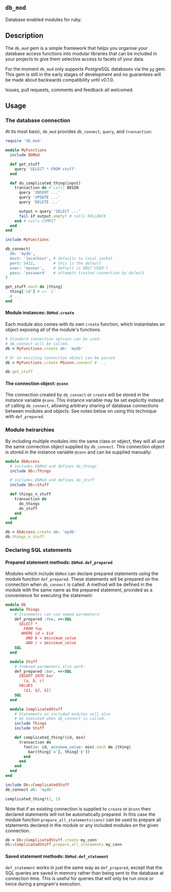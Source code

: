 ## `db_mod`

Database enabled modules for ruby.

## Description

The `db_mod` gem is a simple framework that helps you organise your
database access functions into modular libraries that can be included
in your projects to give them selective access to facets of your data.

For the moment `db_mod` only supports PostgreSQL databases via the
`pg` gem. This gem is still in the early stages of development and no
guarantees will be made about backwards compatibility until v0.1.0.

Issues, pull requests, comments and feedback all welcomed.

## Usage

### The database connection

At its most basic, `db_mod` provides `db_connect`, `query`, and
`transaction`:

```ruby
require 'db_mod'

module MyFunctions
  include DbMod

  def get_stuff
    query 'SELECT * FROM stuff'
  end

  def do_complicated_thing(input)
    transaction do # calls BEGIN
      query 'INSERT ...'
      query 'UPDATE ...'
      query 'DELETE ...'

      output = query 'SELECT ...'
      fail if output.empty? # calls ROLLBACK
    end # calls COMMIT
  end
end

include MyFunctions

db_connect(
  db: 'mydb',
  host: 'localhost', # defaults to local socket
  port: 5432,        # this is the default
  user: 'myuser',    # default is ENV['USER']
  pass: 'password'   # attempts trusted connection by default
)

get_stuff.each do |thing|
  thing['id'] # => '1'
  # ...
end
```

#### Module instances: `DbMod.create`

Each module also comes with its own `create` function,
which instantiates an object exposing all of the module's functions.

```ruby
# Standard connection options can be used.
# db_connect will be called.
db = MyFunctions.create db: 'mydb'

# Or an existing connection object can be passed
db = MyFunctions.create PGconn.connect # ...

db.get_stuff
```

#### The connection object: `@conn`

The connection created by `db_connect` or `create` will be stored
in the instance variable `@conn`. This instance variable may be
set explicitly instead of calling `db_connect`, allowing arbitrary
sharing of database connections between modules and objects.
See notes below on using this technique with `def_prepared`.

### Module heirarchies

By including multiple modules into the same class or object, they
will all use the same connection object supplied by `db_connect`.
This connection object is stored in the instance variable `@conn`
and can be supplied manually:

```ruby
module DbAccess
  # includes DbMod and defines do_things
  include Db::Things

  # includes DbMod and defines do_stuff
  include Db::Stuff

  def things_n_stuff
    transaction do
      do_things
      do_stuff
    end
  end
end

db = DbAccess.create db: 'mydb'
db.things_n_stuff
```

### Declaring SQL statements

#### Prepared statement methods: `DbMod.def_prepared`

Modules which include `DbMod` can declare prepared statements
using the module function `def_prepared`. These statements will
be prepared on the connection when `db_connect` is called.
A method will be defined in the module with the same name as
the prepared statement, provided as a convenience for executing
the statement:

```ruby
module Db
  module Things
    # Statements can use named parameters:
    def_prepared :foo, <<-SQL
      SELECT *
        FROM foo
       WHERE id = $id
         AND b > $minimum_value
         AND c > $minimum_value
    SQL
  end

  module Stuff
    # Indexed parameters also work:
    def_prepared :bar, <<-SQL
      INSERT INTO bar
        (a, b, c)
      VALUES
        ($1, $2, $1)
    SQL
  end

  module ComplicatedStuff
    # Statements on included modules will also
    # be executed when db_connect is called.
    include Things
    include Stuff

    def complicated_thing!(id, min)
      transaction do
        foo(id: id, minimum_value: min).each do |thing|
          bar(thing['a'], thing['b'])
        end
      end
    end
  end
end

include Db::ComplicatedStuff
db_connect db: 'mydb'

complicated_thing!(1, 2)
```

Note that if an existing connection is supplied to `create` or `@conn`
then declared statements will not be automatically prepared. In this
case the module function `prepare_all_statements(conn)` can be used
to prepare all statements declared in the module or any included
modules on the given connection.

```ruby
db = Db::ComplicatedStuff.create my_conn
Db::ComplicatedStuff.prepare_all_statements my_conn
```

#### Saved statement methods: `DbMod.def_statement`

`def_statement` works in just the same way as `def_prepared`, except that
the SQL queries are saved in memory rather than being sent to the database
at connection time. This is useful for queries that will only be run once
or twice during a program's execution.
